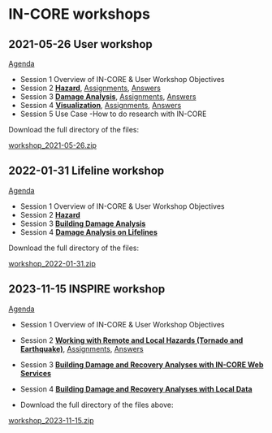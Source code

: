 # IN-CORE workshops

## 2021-05-26 User workshop

[Agenda](workshops/20210526/agenda.md)
* Session 1 Overview of IN-CORE & User Workshop Objectives
* Session 2 **[Hazard](workshops/20210526/session2/session2-hazard.ipynb)**, [Assignments](workshops/20210526/session2/session2-assignment.ipynb), [Answers](workshops/20210526/session2/session2-assignment-answer.ipynb)
* Session 3 **[Damage Analysis](workshops/20210526/session3/session3-damage-analysis.ipynb)**, [Assignments](workshops/20210526/session3/session3-assignment.ipynb), [Answers](workshops/20210526/session3/session3-assignment-answer.ipynb)
* Session 4 **[Visualization](workshops/20210526/session4/session4-viz.ipynb)**, [Assignments](workshops/20210526/session4/session4-assignment.ipynb), [Answers](workshops/20210526/session4/session4-assignment-answer.ipynb)
* Session 5 Use Case -How to do research with IN-CORE

Download the full directory of the files:

[workshop_2021-05-26.zip](https://github.com/IN-CORE/incore-docs/blob/main/workshops/20210526/workshop_2021-05-26.zip)

## 2022-01-31 Lifeline workshop

[Agenda](workshops/20220131/agenda.md)
* Session 1 Overview of IN-CORE & User Workshop Objectives
* Session 2 **[Hazard](workshops/20220131/session2/session2-hazard.ipynb)**
* Session 3 **[Building Damage Analysis](workshops/20220131/session3/session3-building_damage_analysis.ipynb)**
* Session 4 **[Damage Analysis on Lifelines](workshops/20220131/session4/session4-damage-analyses-lifelines.ipynb)**

Download the full directory of the files:

[workshop_2022-01-31.zip](https://github.com/IN-CORE/incore-docs/blob/main/workshops/20220131/workshop_2022-01-31.zip)

## 2023-11-15 INSPIRE workshop

[Agenda](workshops/20231115/agenda.md)
* Session 1 Overview of IN-CORE & User Workshop Objectives
* Session 2 **[Working with Remote and Local Hazards (Tornado and Earthquake)](workshops/20231115/session2/session2-remote-and-local-hazards.ipynb)**, [Assignments](workshops/20231115/session2/session2-assignment.ipynb), [Answers](workshops/20231115/session2/session2-assignment-answers.ipynb)
* Session 3 **[Building Damage and Recovery Analyses with IN-CORE Web Services](workshops/20231115/session3/session3-bldg-dmg-recv.ipynb)**
* Session 4 **[Building Damage and Recovery Analyses with Local Data](workshops/20231115/session4/session4-building-dmg-recovery-local-data.ipynb)**

* Download the full directory of the files above:

[workshop_2023-11-15.zip](https://github.com/IN-CORE/incore-docs/blob/main/workshops/20231115/workshop_2023-11-15.zip)